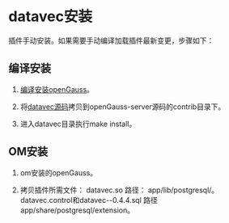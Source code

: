 # datavec安装

插件手动安装。如果需要手动编译加载插件最新变更，步骤如下：

## 编译安装

1. [编译安装openGauss](https://gitee.com/opengauss/openGauss-server#%E7%BC%96%E8%AF%91)。

2. 将[datavec源码](https://gitee.com/opengauss/Plugin/tree/master/contrib/datavec)拷贝到openGauss-server源码的contrib目录下。

3. 进入datavec目录执行make install。

## OM安装

1. om安装的openGauss。

2. 拷贝插件所需文件： datavec.so 路径： app/lib/postgresql/。 datavec.control和datavec--0.4.4.sql 路径 app/share/postgresql/extension。
